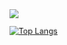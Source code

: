 <picture>
  <source
    srcset="https://github-readme-stats-kennyrao.vercel.app/api?username=KennyRao&show_icons=true&include_all_commits=true&count_private=true&theme=dark"
    media="(prefers-color-scheme: dark)"
  />
  <source
    srcset="https://github-readme-stats-kennyrao.vercel.app/api?username=KennyRao&show_icons=true&include_all_commits=true&count_private=true"
    media="(prefers-color-scheme: light), (prefers-color-scheme: no-preference)"
  />
  <img src="https://github-readme-stats-kennyrao.vercel.app/api?username=KennyRao&show_icons=true&include_all_commits=true&count_private=true" />
</picture>

[![Top Langs](https://github-readme-stats-kennyrao.vercel.app/api/top-langs/?username=KennyRao)](https://github.com/anuraghazra/github-readme-stats)
